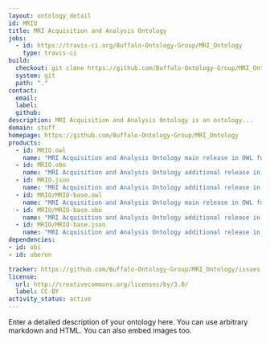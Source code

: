 ```yaml
---
layout: ontology_detail
id: MRIO
title: MRI Acquisition and Analysis Ontology
jobs:
  - id: https://travis-ci.org/Buffalo-Ontology-Group/MRI_Ontology
    type: travis-ci
build:
  checkout: git clone https://github.com/Buffalo-Ontology-Group/MRI_Ontology.git
  system: git
  path: "."
contact:
  email: 
  label: 
  github: 
description: MRI Acquisition and Analysis Ontology is an ontology...
domain: stuff
homepage: https://github.com/Buffalo-Ontology-Group/MRI_Ontology
products:
  - id: MRIO.owl
    name: "MRI Acquisition and Analysis Ontology main release in OWL format"
  - id: MRIO.obo
    name: "MRI Acquisition and Analysis Ontology additional release in OBO format"
  - id: MRIO.json
    name: "MRI Acquisition and Analysis Ontology additional release in OBOJSon format"
  - id: MRIO/MRIO-base.owl
    name: "MRI Acquisition and Analysis Ontology main release in OWL format"
  - id: MRIO/MRIO-base.obo
    name: "MRI Acquisition and Analysis Ontology additional release in OBO format"
  - id: MRIO/MRIO-base.json
    name: "MRI Acquisition and Analysis Ontology additional release in OBOJSon format"
dependencies:
- id: obi
- id: uberon

tracker: https://github.com/Buffalo-Ontology-Group/MRI_Ontology/issues
license:
  url: http://creativecommons.org/licenses/by/3.0/
  label: CC-BY
activity_status: active
---
```


Enter a detailed description of your ontology here. You can use arbitrary markdown and HTML.
You can also embed images too.

